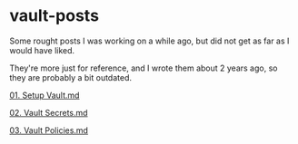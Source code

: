# vault-posts

Some rought posts I was working on a while ago, but did not get as far as I would have liked.

They're more just for reference, and I wrote them about 2 years ago, so they are probably a bit outdated.

[01. Setup Vault.md](01.%20Setup%20Vault.md)

[02. Vault Secrets.md](02.%20Vault%20Secrets.md)

[03. Vault Policies.md](03.%20Vault%20Policies.md)

